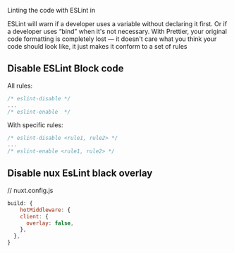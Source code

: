 Linting the code with ESLint in 

ESLint will warn if a developer uses a variable without declaring it first. Or if a developer uses “bind” when it's not necessary. With Prettier, your original code formatting is completely lost — it doesn't care what you think your code should look like, it just makes it conform to a set of rules



## Disable ESLint Block code
All rules:

```js
/* eslint-disable */
...
/* eslint-enable  */
```


With specific rules:
```js
/* eslint-disable <rule1, rule2> */
...
/* eslint-enable <rule1, rule2> */
```

## Disable nux EsLint black overlay
// nuxt.config.js
```js
build: {
    hotMiddleware: {
    client: {
      overlay: false,
    },
  },
}
```
